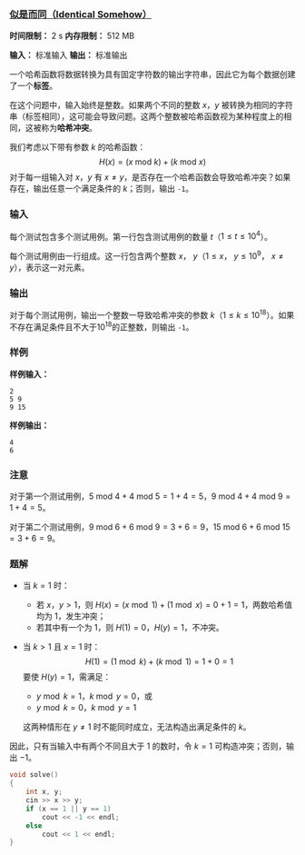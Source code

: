 ### [似是而同（Identical Somehow）](https://ac.nowcoder.com/acm/contest/108299/I)

**时间限制：** 2 s
**内存限制：** 512 MB

**输入：** 标准输入
**输出：** 标准输出



一个哈希函数将数据转换为具有固定字符数的输出字符串，因此它为每个数据创建了一个**标签**。

在这个问题中，输入始终是整数。如果两个不同的整数 $x$，$y$ 被转换为相同的字符串（标签相同），这可能会导致问题。这两个整数被哈希函数视为某种程度上的相同，这被称为**哈希冲突**。

我们考虑以下带有参数 $k$ 的哈希函数：
$$
H(x) = (x \text{ mod } k) + (k \text{ mod } x)
$$
对于每一组输入对 $x$，$y$ 有 $x \ne y$，是否存在一个哈希函数会导致哈希冲突？如果存在，输出任意一个满足条件的 $k$；否则，输出 `-1`。







### 输入

每个测试包含多个测试用例。第一行包含测试用例的数量 $t$（$1 \le t \le 10^4$）。

每个测试用例由一行组成。这一行包含两个整数 $x$， $y$（$1 ≤ x$， $y ≤ 10^9$， $x ≠ y$），表示这一对元素。





### 输出

对于每个测试用例，输出一个整数一导致哈希冲突的参数 $k$（$1 \le k \le 10^{18}$）。如果不存在满足条件且不大于$10^{18}$的正整数，则输出 `-1`。





### 样例

**样例输入：**

```
2
5 9
9 15
```



**样例输出：**

```
4
6
```





### 注意

对于第一个测试用例，$5 \text{ mod } 4 + 4 \text{ mod } 5 = 1 + 4 = 5$，$9 \text{ mod } 4 + 4 \text{ mod } 9 = 1 + 4 = 5$。

对于第二个测试用例，$9 \text{ mod } 6 + 6 \text{ mod } 9 = 3 + 6 = 9$，$15 \text{ mod } 6 + 6 \text{ mod } 15 = 3 + 6 = 9$。





### 题解

* 当 $k = 1$ 时：
    * 若 $x$，$y > 1$，则 $H(x) = (x \bmod 1) + (1 \bmod x) = 0 + 1 = 1$，两数哈希值均为 1，发生冲突；
    * 若其中有一个为 1，则 $H(1) = 0$，$H(y) = 1$，不冲突。

* 当 $k > 1$ 且 $x = 1$ 时：
    $$
    H(1) = (1 \bmod k) + (k \bmod 1) = 1 + 0 = 1
    $$
    要使 $H(y) = 1$，需满足：

    * $y \bmod k = 1$，$k \bmod y = 0$，或
    * $y \bmod k = 0$，$k \bmod y = 1$

    这两种情形在 $y \ne 1$ 时不能同时成立，无法构造出满足条件的 $k$。

因此，只有当输入中有两个不同且大于 1 的数时，令 $k = 1$ 可构造冲突；否则，输出 $-1$。



```cpp
void solve()
{
	int x, y;
	cin >> x >> y;
	if (x == 1 || y == 1)
		cout << -1 << endl;
	else
		cout << 1 << endl;
}
```